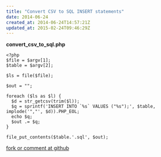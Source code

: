 ```yaml
---
title: "Convert CSV to SQL INSERT statements"
date: 2014-06-24
created_at: 2014-06-24T14:57:21Z
updated_at: 2015-02-24T09:46:29Z
---
```


<strong>convert_csv_to_sql.php</strong>

    <?php
    $file = $argv[1];
    $table = $argv[2];
    
    $ls = file($file);
    
    $out = "";
    
    foreach ($ls as $l) {
      $d = str_getcsv(trim($l));
      $q = sprintf('INSERT INTO `%s` VALUES ("%s");', $table, implode('","', $d)).PHP_EOL;
      echo $q;
      $out .= $q;
    }
    
    file_put_contents($table.'.sql', $out);

[fork or comment at github](https://gist.github.com/448fe080a52286a8e7ec)
